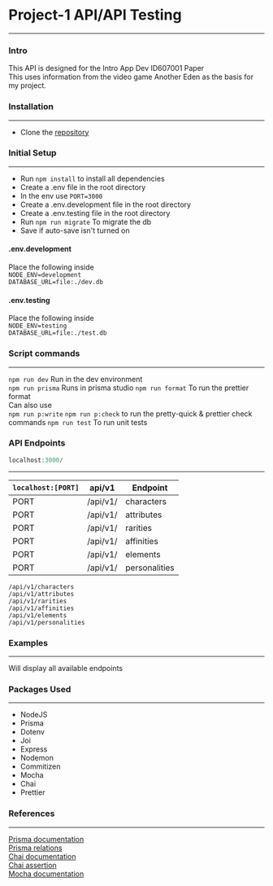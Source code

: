 # Project-1 API/API Testing
----
### Intro
This API is designed for the Intro App Dev ID607001 Paper  
This uses information from the video game Another Eden as the basis for my project.  

### Installation
----
* Clone the [repository](https://github.com/otago-polytechnic-bit-courses/s1-23-id607001-project-1-node-js-rest-api-DSmith575.git)

### Initial Setup
----
* Run `npm install` to install all dependencies 
* Create a .env file in the root directory  
* In the env use `PORT=3000`  
* Create a .env.development file in the root directory  
* Create a .env.testing file in the root directory  
* Run `npm run migrate` To migrate the db  
* Save if auto-save isn't turned on

#### .env.development  
Place the following inside  
`NODE_ENV=development`  
`DATABASE_URL=file:./dev.db`  

#### .env.testing  
Place the following inside  
`NODE_ENV=testing`  
`DATABASE_URL=file:./test.db`




### Script commands
----
`npm run dev` Run in the dev environment  
`npm run prisma` Runs in prisma studio
`npm run format` To run the prettier format  
Can also use  
`npm run p:write` `npm run p:check` to run the pretty-quick & prettier check commands
`npm run test` To run unit tests

### API Endpoints
```js
localhost:3000/
```
----
| `localhost:[PORT]` | api/v1 | Endpoint |
| --- | --- | --- |
| PORT | /api/v1/ | characters |
| PORT | /api/v1/ | attributes |
| PORT | /api/v1/ | rarities |
| PORT | /api/v1/ | affinities |
| PORT | /api/v1/ | elements |
| PORT | /api/v1/ | personalities |  

`/api/v1/characters`  
`/api/v1/attributes`  
`/api/v1/rarities`  
`/api/v1/affinities`  
`/api/v1/elements`  
`/api/v1/personalities`

### Examples
----

Will display all available endpoints

### Packages Used
----
* NodeJS  
* Prisma  
* Dotenv  
* Joi  
* Express  
* Nodemon  
* Commitizen
* Mocha  
* Chai  
* Prettier

### References
----
[Prisma documentation](https://www.prisma.io/docs/concepts/components/prisma-schema)  
[Prisma relations](https://www.prisma.io/docs/concepts/components/prisma-schema/relations)  
[Chai documentation](https://www.chaijs.com/guide/)  
[Chai assertion](https://www.chaijs.com/guide/styles/)  
[Mocha documentation](https://mochajs.org/api/mocha)  
